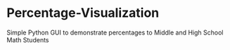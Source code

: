 # Percentage-Visualization
Simple Python GUI to demonstrate percentages to Middle and High School Math Students
